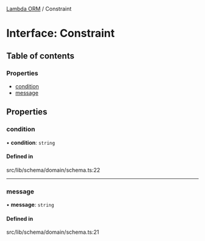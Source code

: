 [Lambda ORM](../README.md) / Constraint

# Interface: Constraint

## Table of contents

### Properties

- [condition](Constraint.md#condition)
- [message](Constraint.md#message)

## Properties

### condition

• **condition**: `string`

#### Defined in

src/lib/schema/domain/schema.ts:22

___

### message

• **message**: `string`

#### Defined in

src/lib/schema/domain/schema.ts:21
